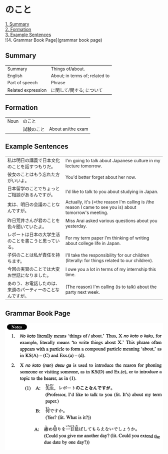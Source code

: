 # のこと

[1. Summary](#summary)<br>
[2. Formation](#formation)<br>
[3. Example Sentences](#example-sentences)<br>
![4. Grammar Book Page](grammar book page)<br>


## Summary

<table><tr>   <td>Summary</td>   <td>Things of/about.</td></tr><tr>   <td>English</td>   <td>About; in terms of; related to</td></tr><tr>   <td>Part of speech</td>   <td>Phrase</td></tr><tr>   <td>Related expression</td>   <td>に関して/関する; について</td></tr></table>

## Formation

<table class="table"><tbody><tr class="tr head"><td class="td"><span class="bold">Noun</span></td><td class="td"><span class="concept">のこと</span></td><td class="td"></td></tr><tr class="tr"><td class="td"></td><td class="td"><span>試験</span><span class="concept">のこと</span></td><td class="td"><span>About an/the exam</span></td></tr></tbody></table>

## Example Sentences

<table><tr>   <td>私は明日の講義で日本文化のことを話すつもりだ。</td>   <td>I'm going to talk about Japanese culture in my lecture tomorrow.</td></tr><tr>   <td>彼女のことはもう忘れた方がいいよ。</td>   <td>You'd better forget about her now.</td></tr><tr>   <td>日本留学のことでちょっとご相談があるんですが。</td>   <td>I'd like to talk to you about studying in Japan.</td></tr><tr>   <td>実は、明日の会議のことなんですが。</td>   <td>Actually, it's (=the reason I'm calling is /the reason I came to see you is) about tomorrow's meeting.</td></tr><tr>   <td>昨日荒井さんが君のことを色々聞いていたよ。</td>   <td>Miss Arai asked various questions about you yesterday.</td></tr><tr>   <td>レポートは日本の大学生活のことを書こうと思っている。</td>   <td>For my term paper I'm thinking of writing about college life in Japan.</td></tr><tr>   <td>子供のことは私が責任を持ちます。</td>   <td>I'll take the responsibility for our children (literally: for things related to our children).</td></tr><tr>   <td>今回の実習のことでは大変お世話になりました。</td>   <td>I owe you a lot in terms of my internship this time.</td></tr><tr>   <td>あのう、お電話したのは、来週のパーティーのことなんですが。</td>   <td>(The reason) I'm calling (is to talk) about the party next week.</td></tr></table>

## Grammar Book Page

![](../img/Intermediateのこと.png)

